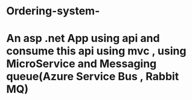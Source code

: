 # Ordering-system-
# An asp .net App using api and consume this api using mvc , using MicroService and Messaging queue(Azure Service Bus , Rabbit MQ) 
